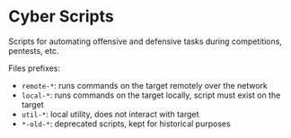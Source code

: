 # Cyber Scripts

Scripts for automating offensive and defensive tasks during competitions, pentests, etc.

Files prefixes:

- `remote-*`: runs commands on the target remotely over the network
- `local-*`: runs commands on the target locally, script must exist on the target
- `util-*`: local utility, does not interact with target
- `*-old-*`: deprecated scripts, kept for historical purposes
